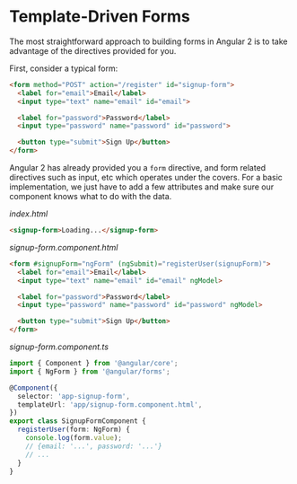 # Template-Driven Forms

The most straightforward approach to building forms in Angular 2 is to take advantage of the directives provided for you.

First, consider a typical form:

```html
<form method="POST" action="/register" id="signup-form">
  <label for="email">Email</label>
  <input type="text" name="email" id="email">

  <label for="password">Password</label>
  <input type="password" name="password" id="password">

  <button type="submit">Sign Up</button>
</form>
```

Angular 2 has already provided you a `form` directive, and form related directives such as input, etc  which operates under the covers. For a basic implementation, we just have to add a few attributes and make sure our component knows what to do with the data.

_index.html_
```html
<signup-form>Loading...</signup-form>
```

_signup-form.component.html_
```html
<form #signupForm="ngForm" (ngSubmit)="registerUser(signupForm)">
  <label for="email">Email</label>
  <input type="text" name="email" id="email" ngModel>

  <label for="password">Password</label>
  <input type="password" name="password" id="password" ngModel>

  <button type="submit">Sign Up</button>
</form>
```

_signup-form.component.ts_
```ts
import { Component } from '@angular/core';
import { NgForm } from '@angular/forms';

@Component({
  selector: 'app-signup-form',
  templateUrl: 'app/signup-form.component.html',
})
export class SignupFormComponent {
  registerUser(form: NgForm) {
    console.log(form.value);
    // {email: '...', password: '...'}
    // ...
  }
}
```
